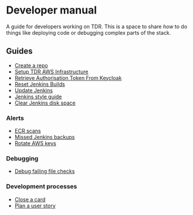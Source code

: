 # Developer manual

A guide for developers working on TDR. This is a space to share _how_ to do
things like deploying code or debugging complex parts of the stack.

## Guides

* [Create a repo](create-repo.md)
* [Setup TDR AWS Infrastructure](tdr-create-aws-instructure-setup.md)
* [Retrieve Authorisation Token From Keycloak](keycloak-retrieve-token.md)
* [Reset Jenkins Builds](reset-jenkins-builds.md)
* [Update Jenkins](update-jenkins.md)
* [Jenkins style guide](jenkins-style-guide.md)
* [Clear Jenkins disk space](clear-jenkins-disk-space.md)

### Alerts

* [ECR scans](alerts/ecr-scans.md)
* [Missed Jenkins backups](alerts/missed-jenkins-backups.md)
* [Rotate AWS keys](alerts/rotate-aws-keys.md)

### Debugging

* [Debug failing file checks](debugging/file-checks-do-not-run.md)

### Development processes

* [Close a card](development-process/close-card.md)
* [Plan a user story](plan-story.md)
